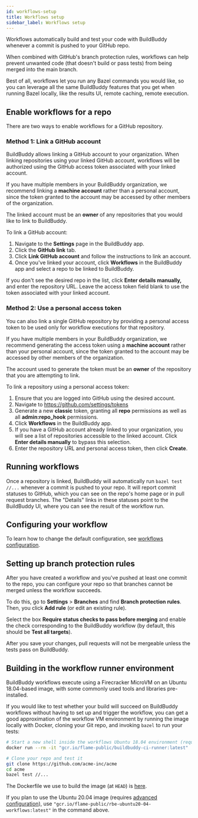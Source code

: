 ```yaml
---
id: workflows-setup
title: Workflows setup
sidebar_label: Workflows setup
---
```


Workflows automatically build and test your code with
BuildBuddy whenever a commit is pushed to your GitHub repo.

When combined with GitHub's branch protection rules, workflows can help prevent
unwanted code (that doesn't build or pass tests) from being merged into the main branch.

Best of all, workflows let you run any Bazel commands you would like,
so you can leverage all the same BuildBuddy features that you get when
running Bazel locally, like the results UI, remote caching, remote execution.

## Enable workflows for a repo

There are two ways to enable workflows for a GitHub repository.

### Method 1: Link a GitHub account

BuildBuddy allows linking a GitHub account to your organization. When
linking repositories using your linked GitHub account, workflows will be
authorized using the GitHub access token associated with your linked
account.

If you have multiple members in your BuildBuddy organization, we recommend
linking a **machine account** rather than a personal account, since the
token granted to the account may be accessed by other members of the
organization.

The linked account must be an **owner** of any repositories that you would
like to link to BuildBuddy.

To link a GitHub account:

1. Navigate to the **Settings** page in the BuildBuddy app.
1. Click the **GitHub link** tab.
1. Click **Link GitHub account** and follow the instructions to link an
   account.
1. Once you've linked your account, click **Workflows** in the BuildBuddy
   app and select a repo to be linked to BuildBuddy.

If you don't see the desired repo in the list, click **Enter details
manually,** and enter the repository URL. Leave the access token field
blank to use the token associated with your linked account.

### Method 2: Use a personal access token

You can also link a single GitHub repository by providing a personal access
token to be used only for workflow executions for that repository.

If you have multiple members in your BuildBuddy organization, we recommend
generating the access token using a **machine account** rather than your
personal account, since the token granted to the account may be accessed
by other members of the organization.

The account used to generate the token must be an **owner** of the
repository that you are attempting to link.

To link a repository using a personal access token:

1. Ensure that you are logged into GitHub using the desired account.
1. Navigate to https://github.com/settings/tokens
1. Generate a new **classic** token, granting all **repo** permissions
   as well as all **admin:repo_hook** permissions.
1. Click **Workflows** in the BuildBuddy app.
1. If you have a GitHub account already linked to your organization, you
   will see a list of repositories accessible to the linked account. Click
   **Enter details manually** to bypass this selection.
1. Enter the repository URL and personal access token, then click
   **Create**.

## Running workflows

Once a repository is linked, BuildBuddy will automatically run `bazel test //...` whenever a commit is pushed to your repo. It will report commit
statuses to GitHub, which you can see on the repo's home page or in pull
request branches. The "Details" links in these statuses point to the
BuildBuddy UI, where you can see the result of the workflow run.

## Configuring your workflow

To learn how to change the default configuration, see [workflows configuration](workflows-config.md).

## Setting up branch protection rules

After you have created a workflow and you've pushed at least one commit
to the repo, you can configure your repo so that branches cannot be
merged unless the workflow succeeds.

To do this, go to **Settings** > **Branches** and find **Branch protection rules**.
Then, you click **Add rule** (or edit an existing rule).

Select the box **Require status checks to pass before merging** and enable
the check corresponding to the BuildBuddy workflow (by default, this should
be **Test all targets**).

After you save your changes, pull requests will not be mergeable unless
the tests pass on BuildBuddy.

## Building in the workflow runner environment

BuildBuddy workflows execute using a Firecracker MicroVM on an Ubuntu
18.04-based image, with some commonly used tools and libraries
pre-installed.

If you would like to test whether your build will succeed on
BuildBuddy workflows without having to set up and trigger the workflow,
you can get a good approximation of the workflow VM environment by running
the image locally with Docker, cloning your Git repo, and invoking
`bazel` to run your tests:

```bash
# Start a new shell inside the workflows Ubuntu 18.04 environment (requires docker)
docker run --rm -it "gcr.io/flame-public/buildbuddy-ci-runner:latest"

# Clone your repo and test it
git clone https://github.com/acme-inc/acme
cd acme
bazel test //...
```

The Dockerfile we use to build the image (at `HEAD`) is [here](https://github.com/buildbuddy-io/buildbuddy/blob/master/enterprise/dockerfiles/ci_runner_image/Dockerfile).

If you plan to use the Ubuntu 20.04 image (requires [advanced configuration](workflows-config#linux-image-configuration)), use
`"gcr.io/flame-public/rbe-ubuntu20-04-workflows:latest"` in the command
above.
